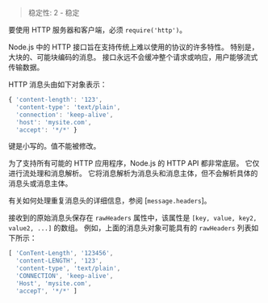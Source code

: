 
<!--introduced_in=v0.10.0-->

> 稳定性: 2 - 稳定

要使用 HTTP 服务器和客户端，必须 `require('http')`。

Node.js 中的 HTTP 接口旨在支持传统上难以使用的协议的许多特性。
特别是，大块的、可能块编码的消息。
接口永远不会缓冲整个请求或响应，用户能够流式传输数据。

HTTP 消息头由如下对象表示：

<!-- eslint-skip -->
```js
{ 'content-length': '123',
  'content-type': 'text/plain',
  'connection': 'keep-alive',
  'host': 'mysite.com',
  'accept': '*/*' }
```

键是小写的。值不能被修改。

为了支持所有可能的 HTTP 应用程序，Node.js 的 HTTP API 都非常底层。
它仅进行流处理和消息解析。
它将消息解析为消息头和消息主体，但不会解析具体的消息头或消息主体。

有关如何处理重复消息头的详细信息，参阅 [`message.headers`]。

接收到的原始消息头保存在 `rawHeaders` 属性中，该属性是 `[key, value, key2, value2, ...]` 的数组。
例如，上面的消息头对象可能具有的 `rawHeaders` 列表如下所示：

<!-- eslint-disable semi -->
```js
[ 'ConTent-Length', '123456',
  'content-LENGTH', '123',
  'content-type', 'text/plain',
  'CONNECTION', 'keep-alive',
  'Host', 'mysite.com',
  'accepT', '*/*' ]
```

